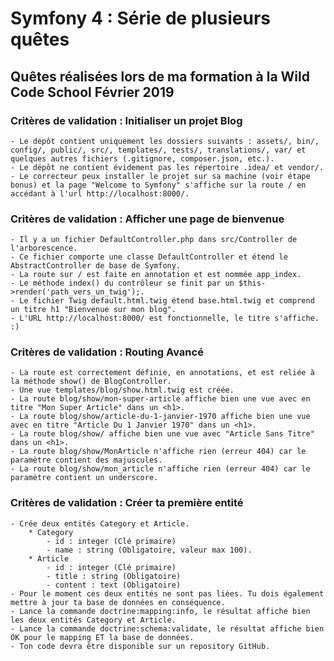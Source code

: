 # Symfony 4 : Série de plusieurs quêtes

## Quêtes réalisées lors de ma formation à la Wild Code School Février 2019

### Critères de validation : Initialiser un projet Blog

    - Le dépôt contient uniquement les dossiers suivants : assets/, bin/, config/, public/, src/, templates/, tests/, translations/, var/ et quelques autres fichiers (.gitignore, composer.json, etc.).
    - Le dépôt ne contient évidement pas les répertoire .idea/ et vendor/.
    - Le correcteur peux installer le projet sur sa machine (voir étape bonus) et la page "Welcome to Symfony" s'affiche sur la route / en accédant à l'url http://localhost:8000/.

### Critères de validation : Afficher une page de bienvenue

    - Il y a un fichier DefaultController.php dans src/Controller de l'arborescence.
    - Ce fichier comporte une classe DefaultController et étend le AbstractController de base de Symfony.
    - La route sur / est faite en annotation et est nommée app_index.
    - Le méthode index() du contrôleur se finit par un $this->render('path_vers_un_twig');.
    - Le fichier Twig default.html.twig étend base.html.twig et comprend un titre h1 "Bienvenue sur mon blog".
    - L'URL http://localhost:8000/ est fonctionnelle, le titre s'affiche. :)

### Critères de validation : Routing Avancé

    - La route est correctement définie, en annotations, et est reliée à la méthode show() de BlogController.
    - Une vue templates/blog/show.html.twig est créée.
    - La route blog/show/mon-super-article affiche bien une vue avec en titre "Mon Super Article" dans un <h1>.
    - La route blog/show/article-du-1-janvier-1970 affiche bien une vue avec en titre "Article Du 1 Janvier 1970" dans un <h1>.
    - La route blog/show/ affiche bien une vue avec "Article Sans Titre" dans un <h1>.
    - La route blog/show/MonArticle n'affiche rien (erreur 404) car le paramètre contient des majuscules.
    - La route blog/show/mon_article n'affiche rien (erreur 404) car le paramètre contient un underscore.

### Critères de validation : Créer ta première entité

    - Crée deux entités Category et Article.
        * Category
            - id : integer (Clé primaire)
            - name : string (Obligatoire, valeur max 100).
        * Article
            - id : integer (Clé primaire)
            - title : string (Obligatoire)
            - content : text (Obligatoire)
    - Pour le moment ces deux entités ne sont pas liées. Tu dois également mettre à jour ta base de données en conséquence.
    - Lance la commande doctrine:mapping:info, le résultat affiche bien les deux entités Category et Article.
    - Lance la commande doctrine:schema:validate, le résultat affiche bien OK pour le mapping ET la base de données.
    - Ton code devra être disponible sur un repository GitHub.

